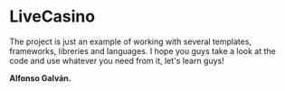 # LiveCasino
The project is just an example of working with several templates, frameworks, libreries and languages. I hope you guys take a look at the code
and use whatever you need from it, let's learn guys!

**Alfonso Galván.**
